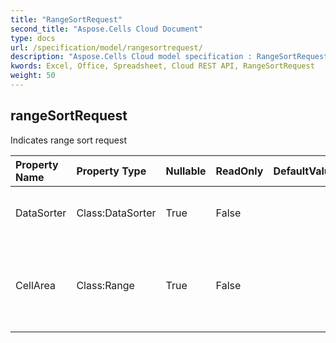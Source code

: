 ```yaml
---
title: "RangeSortRequest"
second_title: "Aspose.Cells Cloud Document"
type: docs
url: /specification/model/rangesortrequest/
description: "Aspose.Cells Cloud model specification : RangeSortRequest. Effortlessly handle Excel and other spreadsheet documents with features like opening, generating, editing, splitting, merging, comparing, and converting."
kwords: Excel, Office, Spreadsheet, Cloud REST API, RangeSortRequest
weight: 50
---
```


## **rangeSortRequest**

Indicates range sort request 

| Property Name | Property Type | Nullable |  ReadOnly | DefaultValue | Description | 
| :- | :- | :- |:- |  :- | :- |
| DataSorter | Class:DataSorter | True |  False |  | Summary description for DataSorter. |  
| CellArea | Class:Range | True |  False |  | Encapsulates the object that represents a range of cells within a spreadsheet. |  

